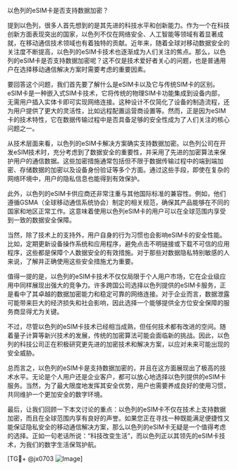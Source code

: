以色列的eSIM卡是否支持数据加密？

提到以色列，很多人首先想到的是其先进的科技水平和创新能力。作为一个在科技创新方面表现突出的国家，以色列不仅在网络安全、人工智能等领域有着显著成就，在移动通信技术领域也有着独特的贡献。近年来，随着全球对移动数据安全的关注度不断提高，以色列的eSIM卡技术也逐渐成为人们关注的焦点。那么，以色列的eSIM卡是否支持数据加密呢？这不仅是技术爱好者关心的问题，也是普通用户在选择移动通信解决方案时需要考虑的重要因素。

要回答这个问题，我们首先要了解什么是eSIM卡以及它与传统SIM卡的区别。eSIM卡是一种嵌入式SIM卡技术，它将传统的物理SIM卡功能集成到设备内部，无需用户插入实体卡即可实现网络连接。这种设计不仅简化了设备的制造流程，还为用户提供了更大的灵活性，比如远程配置运营商设置等。然而，正是因为eSIM卡的技术特性，它在数据传输过程中是否具备足够的安全性成为了人们关注的核心问题之一。

从技术层面来看，以色列的eSIM卡解决方案确实支持数据加密。以色列公司在开发eSIM技术时，充分考虑到了数据安全的重要性，并采用了先进的加密算法来保护用户的通信数据。这些加密措施通常包括但不限于数据传输过程中的端到端加密、存储数据的加密以及设备身份验证等多个方面。通过这些手段，即使在复杂的网络环境中，用户的隐私信息也能得到有效保护。

此外，以色列的eSIM卡供应商还非常注重与其他国际标准的兼容性。例如，他们遵循GSMA（全球移动通信系统协会）制定的相关规范，确保其产品能够在不同的国家和地区正常工作。这意味着使用以色列eSIM卡的用户可以在全球范围内享受到一致的数据安全保障。

当然，除了技术上的支持外，用户自身的行为习惯也会影响eSIM卡的安全性能。比如，定期更新设备操作系统和应用程序，避免点击不明链接或下载不可信的应用程序，这些都是保障个人数据安全的有效措施。对于那些对数据隐私特别敏感的人来说，了解并正确使用这些安全措施尤为重要。

值得一提的是，以色列的eSIM卡技术不仅仅局限于个人用户市场，它在企业级应用中同样展现出强大的竞争力。许多跨国公司选择以色列提供的eSIM卡服务，正是看中了其卓越的数据加密能力和稳定可靠的网络连接。对于企业而言，数据泄露可能带来巨大的经济损失和社会影响，因此选择一个能够提供全方位安全保障的服务商显得尤为关键。

不过，尽管以色列的eSIM卡技术已经相当成熟，但任何技术都有改进的空间。随着量子计算等新兴技术的发展，传统的加密算法可能会面临新的挑战。因此，以色列的科技公司正在积极研究更先进的加密技术和解决方案，以应对未来可能出现的安全威胁。

总而言之，以色列的eSIM卡是支持数据加密的，并且在这方面展现出了极高的技术水平。无论是个人用户还是企业客户，都可以放心地选择以色列提供的eSIM卡服务。当然，为了最大限度地发挥其安全优势，用户也需要养成良好的使用习惯，共同维护一个更加安全的数字环境。

最后，让我们回顾一下本文讨论的重点：以色列的eSIM卡不仅在技术上支持数据加密，而且在全球范围内享有良好的声誉。如果您正在寻找一种既能满足便捷性又能保证隐私安全的移动通信解决方案，那么以色列的eSIM卡无疑是一个值得考虑的选择。正如一句老话所说：“科技改变生活”，而以色列正以其领先的eSIM卡技术，为我们的数字生活保驾护航。

[TG💪+ @jx0703 ![Image](https://github.com/user-attachments/assets/dbca1d08-cadb-493c-b0ec-ad6f7a83f270)]